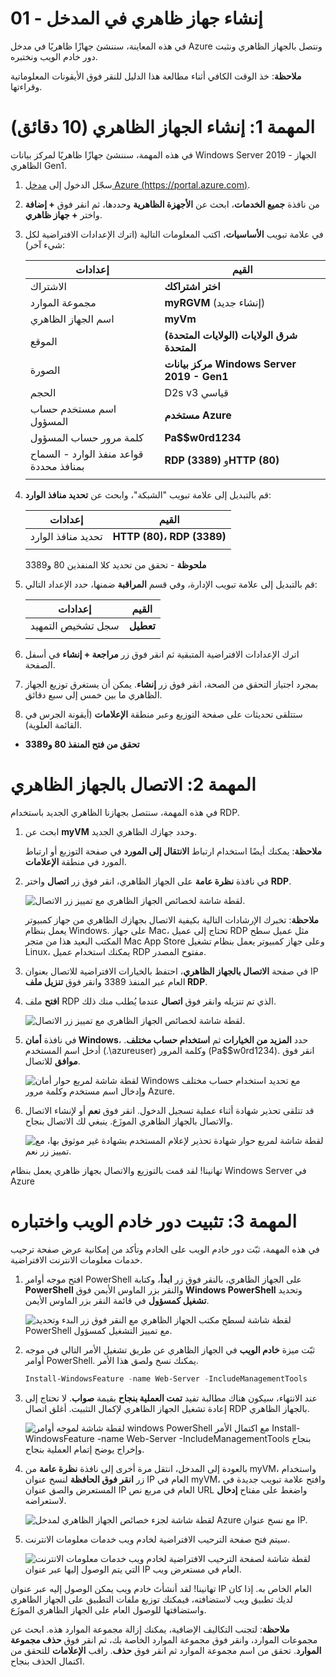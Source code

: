 ﻿---
wts:
   title: '01 - إنشاء جهاز ظاهري في المدخل (10 دقائق)'
   module: 'الوحدة 02 - خدمات Azure الأساسية (أحمال العمل)'
---
# 01 - إنشاء جهاز ظاهري في المدخل

في هذه المعاينة، سننشئ جهازًا ظاهريًا في مدخل Azure ونتصل بالجهاز الظاهري ونثبت دور خادم الويب ونختبره. 

**ملاحظة**: خذ الوقت الكافي أثناء مطالعة هذا الدليل للنقر فوق الأيقونات المعلوماتية وقراءتها. 

# المهمة 1: إنشاء الجهاز الظاهري (10 دقائق)

في هذه المهمة، سننشئ جهازًا ظاهريًا لمركز بيانات Windows Server 2019 - الجهاز الظاهري Gen1. 

1. سجّل الدخول إلى [مدخل Azure (https://portal.azure.com)](https://portal.azure.com?azure-portal=true).

2. من نافذة **جميع الخدمات**، ابحث عن **الأجهزة الظاهرية** وحددها، ثم انقر فوق **+ إضافة** واختر **+ جهاز ظاهري**.

3. في علامة تبويب **الأساسيات**، اكتب المعلومات التالية (اترك الإعدادات الافتراضية لكل شيء آخر):

    | إعدادات | القيم |
    |  -- | -- |
    | الاشتراك | **اختر اشتراكك**|
    | مجموعة الموارد | **myRGVM** (إنشاء جديد) |
    | اسم الجهاز الظاهري | **myVm** |
    | الموقع | **(الولايات المتحدة) شرق الولايات المتحدة**|
    | الصورة | **مركز بيانات Windows Server 2019 - Gen1**|
    | الحجم | D2s v3 قياسي|
    | اسم مستخدم حساب المسؤول | **مستخدم Azure** |
    | كلمة مرور حساب المسؤول | **Pa$$w0rd1234**|
    | قواعد منفذ الوارد - السماح بمنافذ محددة | **RDP (3389)** و**HTTP (80)**|
    | | |

4. قم بالتبديل إلى علامة تبويب "الشبكة"، وابحث عن **تحديد منافذ الوارد**:

    | إعدادات | القيم |
    | -- | -- |
    | تحديد منافذ الوارد | **HTTP (80)، RDP (3389)**|
    | | |

    **ملحوظة** -  تحقق من تحديد كلا المنفذين 80 و3389

5. قم بالتبديل إلى علامة تبويب الإدارة، وفي قسم **المراقبة** ضمنها، حدد الإعداد التالي:

    | إعدادات | القيم |
    | -- | -- |
    | سجل تشخيص التمهيد | **تعطيل**|
    | | |

6. اترك الإعدادات الافتراضية المتبقية ثم انقر فوق زر **مراجعة + إنشاء** في أسفل الصفحة.

7. بمجرد اجتياز التحقق من الصحة، انقر فوق زر **إنشاء**. يمكن أن يستغرق توزيع الجهاز الظاهري ما بين خمس إلى سبع دقائق.

8. ستتلقى تحديثات على صفحة التوزيع وعبر منطقة **الإعلامات** (أيقونة الجرس في القائمة العلوية).

* **تحقق من فتح المنفذ 80 و3389**

# المهمة 2: الاتصال بالجهاز الظاهري

في هذه المهمة، سنتصل بجهازنا الظاهري الجديد باستخدام RDP. 

1. ابحث عن **myVM** وحدد جهازك الظاهري الجديد.

    **ملاحظة**: يمكنك أيضًا استخدام ارتباط **الانتقال إلى المورد** في صفحة التوزبع أو ارتباط المورد في منطقة **الإعلامات**.

2. في نافذة **نظرة عامة** على الجهاز الظاهري، انقر فوق زر **اتصال** واختر **RDP**.

    ![لقطة شاشة لخصائص الجهاز الظاهري مع تمييز زر الاتصال.](../images/0101.png)

    **ملاحظة**: تخبرك الإرشادات التالية بكيفية الاتصال بجهازك الظاهري من جهاز كمبيوتر يعمل بنظام Windows. على جهاز Mac، تحتاج إلى عميل RDP مثل عميل سطح المكتب البعيد هذا من متجر Mac App Store وعلى جهاز كمبيوتر يعمل بنظام تشغيل Linux، يمكنك استخدام عميل RDP مفتوح المصدر.

2. في صفحة **الاتصال بالجهاز الظاهري**، احتفظ بالخيارات الافتراضية للاتصال بعنوان IP العام عبر المنفذ 3389 وانقر فوق **تنزيل ملف RDP**.

3. **افتح** ملف RDP الذي تم تنزيله وانقر فوق **اتصال** عندما يُطلب منك ذلك. 

    ![لقطة شاشة لخصائص الجهاز الظاهري مع تمييز زر الاتصال. ](../images/0102.png)

4. في نافذة **أمان Windows**، حدد **المزيد من الخيارات** ثم **استخدام حساب مختلف**. أدخل اسم المستخدم (.\azureuser) وكلمة المرور (Pa$$w0rd1234). انقر فوق **موافق** للاتصال.

    ![لقطة شاشة لمربع حوار أمان Windows مع تحديد استخدام حساب مختلف وإدخال اسم مستخدم وكلمة مرور Azure.](../images/0103.png)

5. قد تتلقى تحذير شهادة أثناء عملية تسجيل الدخول. انقر فوق **نعم** أو لإنشاء الاتصال والاتصال بالجهاز الظاهري الموزَع. ينبغي لك الاتصال بنجاح.

    ![لقطة شاشة لمربع حوار شهادة تحذير لإعلام المستخدم بشهادة غير موثوق بها، مع تمييز زر نعم. ](../images/0104.png)

تهانينا! لقد قمت بالتوزيع والاتصال بجهاز ظاهري يعمل بنظام Windows Server في Azure

# المهمة 3: تثبيت دور خادم الويب واختباره

في هذه المهمة، ثبّت دور خادم الويب على الخادم وتأكد من إمكانية عرض صفحة ترحيب خدمات معلومات الانترنت الافتراضية.

1. افتح موجه أوامر PowerShell على الجهاز الظاهري، بالنقر فوق زر **ابدأ**، وكتابة **PowerShell** والنقر بزر الماوس الأيمن فوق **Windows PowerShell** وتحديد **تشغيل كمسؤول** في قائمة النقر بزر الماوس الأيمن.

    ![لقطة شاشة لسطح مكتب الجهاز الظاهري مع النقر فوق زر البدء وتحديد PowerShell مع تمييز التشغيل كمسؤول.](../images/0105.png)

2. ثبّت ميزة **خادم الويب** في الجهاز الظاهري عن طريق تشغيل الأمر التالي في موجه أوامر PowerShell. يمكنك نسخ ولصق هذا الأمر.

    ```PowerShell
    Install-WindowsFeature -name Web-Server -IncludeManagementTools
    ```
  
3. عند الانتهاء، سيكون هناك مطالبة تفيد **تمت العملية بنجاح** بقيمة **صواب**. لا تحتاج إلى إعادة تشغيل الجهاز الظاهري لإكمال التثبيت. أغلق اتصال RDP بالجهاز الظاهري.

    ![لقطة شاشة لموجه أوامر windows PowerShell مع اكتمال الأمر Install-WindowsFeature -name Web-Server -IncludeManagementTools بنجاح وإخراج يوضح إتمام العملية بنجاح.](../images/0106.png)

4. بالعودة إلى المدخل، انتقل مرة أخرى إلى نافذة **نظرة عامة** من myVM، واستخدام زر **انقر فوق الحافظة** لنسخ عنوان IP العام في myVM، وافتح علامة تبويب جديدة في المستعرض والصق عنوان IP العام في مربع نص URL واضغط على مفتاح **إدخال** لاستعراضه.

    ![لقطة شاشة لجزء خصائص الجهاز الظاهري لمدخل Azure مع نسخ عنوان IP.](../images/0107.png)

5. سيتم فتح صفحة الترحيب الافتراضية لخادم ويب خدمات معلومات الانترنت.

    ![لقطة شاشة لصفحة الترحيب الافتراضية لخادم ويب خدمات معلومات الانترنت التي يتم الوصول إليها عبر عنوان IP العام في مستعرض ويب.](../images/0108.png)

تهانينا! لقد أنشأتَ خادم ويب يمكن الوصول إليه عبر عنوان IP العام الخاص به. إذا كان لديك تطبيق ويب لاستضافته، فيمكنك توزيع ملفات التطبيق على الجهاز الظاهري واستضافتها للوصول العام على الجهاز الظاهري الموزَع.


**ملاحظة**: لتجنب التكاليف الإضافية، يمكنك إزالة مجموعة الموارد هذه. ابحث عن مجموعات الموارد، وانقر فوق مجموعة الموارد الخاصة بك، ثم انقر فوق **حذف مجموعة الموارد**. تحقق من اسم مجموعة الموارد ثم انقر فوق **حذف**. راقب **الإعلامات** للتحقق من اكتمال الحذف بنجاح. 

